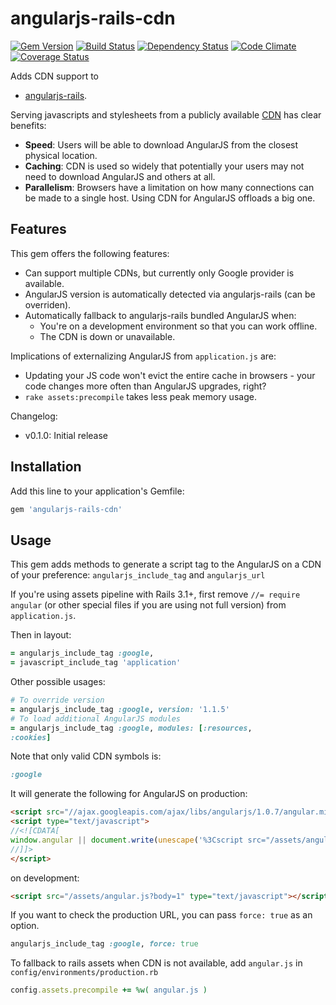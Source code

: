 # angularjs-rails-cdn

[![Gem Version](https://badge.fury.io/rb/angularjs-rails-cdn.png)](https://badge.fury.io/rb/angularjs-rails-cdn)
[![Build Status](https://secure.travis-ci.org/styx/angularjs-rails-cdn.png?branch=master)](https://travis-ci.org/styx/angularjs-rails-cdn)
[![Dependency Status](https://gemnasium.com/styx/angularjs-rails-cdn.png)](https://gemnasium.com/styx/angularjs-rails-cdn)
[![Code Climate](https://codeclimate.com/github/styx/angularjs-rails-cdn.png)](https://github.com/styx/angularjs-rails-cdn)
[![Coverage Status](https://coveralls.io/repos/styx/angularjs-rails-cdn/badge.png?branch=master)](https://coveralls.io/r/styx/angularjs-rails-cdn)

Adds CDN support to

* [angularjs-rails](https://github.com/hiravgandhi/angularjs-rails).

Serving javascripts and stylesheets from a publicly available [CDN](http://en.wikipedia.org/wiki/Content_Delivery_Network) has clear benefits:

* **Speed**: Users will be able to download AngularJS from the closest physical location.
* **Caching**: CDN is used so widely that potentially your users may not
  need to download AngularJS and others at all.
* **Parallelism**: Browsers have a limitation on how many connections
  can be made to a single host. Using CDN for AngularJS offloads a big one.

## Features

This gem offers the following features:

* Can support multiple CDNs, but currently only Google provider is
  available.
* AngularJS version is automatically detected via angularjs-rails
  (can be overriden).
* Automatically fallback to angularjs-rails bundled AngularJS when:
  * You're on a development environment so that you can work offline.
  * The CDN is down or unavailable.

Implications of externalizing AngularJS from `application.js` are:

* Updating your JS code won't evict the entire cache in browsers - your
  code changes more often than AngularJS upgrades, right?
* `rake assets:precompile` takes less peak memory usage.

Changelog:

* v0.1.0: Initial release

## Installation

Add this line to your application's Gemfile:

```ruby
gem 'angularjs-rails-cdn'
```

## Usage

This gem adds methods to generate a script tag to the AngularJS on a CDN of your preference:
`angularjs_include_tag` and `angularjs_url`

If you're using assets pipeline with Rails 3.1+, first remove `//= require angular` (or other special files if you are using not full version) from `application.js`.

Then in layout:

```ruby
= angularjs_include_tag :google,
= javascript_include_tag 'application'
```

Other possible usages:

```ruby
# To override version
= angularjs_include_tag :google, version: '1.1.5'
# To load additional AngularJS modules
= angularjs_include_tag :google, modules: [:resources,
:cookies]
```

Note that only valid CDN symbols is:

```ruby
:google
```

It will generate the following for AngularJS on production:

```html
<script src="//ajax.googleapis.com/ajax/libs/angularjs/1.0.7/angular.min.js" type="text/javascript"></script>
<script type="text/javascript">
//<![CDATA[
window.angular || document.write(unescape('%3Cscript src="/assets/angular-3aaa3fa0b0207a1abcd30555987cd4cc.js" type="text/javascript">%3C/script>'))
//]]>
</script>
```

on development:

```html
<script src="/assets/angular.js?body=1" type="text/javascript"></script>
```

If you want to check the production URL, you can pass `force: true` as an option.

```ruby
angularjs_include_tag :google, force: true
```

To fallback to rails assets when CDN is not available, add `angular.js` in `config/environments/production.rb`

```ruby
config.assets.precompile += %w( angular.js )
```
